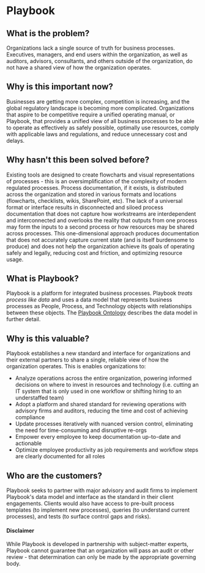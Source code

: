 # Playbook

## What is the problem?

Organizations lack a single source of truth for business processes. Executives, managers, and end users within the organization, as well as auditors, advisors, consultants, and others outside of the organization, do not have a shared view of how the organization operates.

## Why is this important now?

Businesses are getting more complex, competition is increasing, and the global regulatory landscape is becoming more complicated. Organizations that aspire to be competitive require a unified operating manual, or Playbook, that provides a unified view of all business processes to be able to operate as effectively as safely possible, optimally use resources, comply with applicable laws and regulations, and reduce unnecessary cost and delays.

## Why hasn't this been solved before?

Existing tools are designed to create flowcharts and visual representations of processes - this is an oversimplification of the complexity of modern regulated processes. Process documentation, if it exists, is distributed across the organization and stored in various formats and locations (flowcharts, checklists, wikis, SharePoint, etc). The lack of a universal format or interface results in disconnected and siloed process documentation that does not capture how workstreams are interdependent and interconnected and overlooks the reality that outputs from one process may form the inputs to a second process or how resources may be shared across processes. This one-dimensional approach produces documentation that does not accurately capture current state (and is itself burdensome to produce) and does not help the organization achieve its goals of operating safely and legally, reducing cost and friction, and optimizing resource usage.

## What is Playbook?

Playbook is a platform for integrated business processes. Playbook *treats process like data* and uses a data model that represents business processes as People, Process, and Technology objects with relationships between these objects. The [Playbook Ontology](https://github.com/paulejarvis/Playbook/blob/master/Data%20Structure%20and%20Ontology/Playbook%20Ontology.md) describes the data model in further detail.

## Why is this valuable?

Playbook establishes a new standard and interface for organizations and their external partners to share a single, reliable view of how the organization operates. This is enables organizations to:

* Analyze operations across the entire organization, powering informed decisions on where to invest in resources and technology (i.e. cutting an IT system that is only used in one workflow or shifting hiring to an understaffed team)
* Adopt a platform and shared standard for reviewing operations with advisory firms and auditors, reducing the time and cost of achieving compliance
* Update processes iteratively with nuanced version control, eliminating the need for time-consuming and disruptive re-orgs
* Empower every employee to keep documentation up-to-date and actionable
* Optimize employee productivity as job requirements and workflow steps are clearly documented for all roles

## Who are the customers?

Playbook seeks to partner with major advisory and audit firms to implement Playbook's data model and interface as the standard in their client engagements. Clients would also have access to pre-built process templates (to implement new processes), queries (to understand current processes), and tests (to surface control gaps and risks).

#### Disclaimer

While Playbook is developed in partnership with subject-matter experts, Playbook cannot guarantee that an organization will pass an audit or other review - that determination can only be made by the appropriate governing body.
